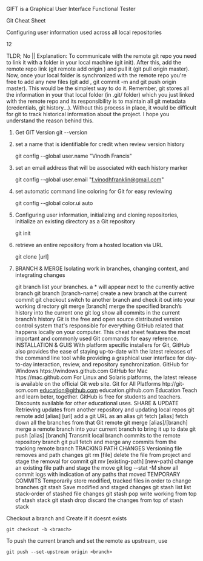GIFT is a Graphical User Interface Functional Tester

Git Cheat Sheet

Configuring user information used across all local repositories

12


TLDR; No || Explanation: To communicate with the remote git repo you need to link it with a folder in your local machine (git init). After this, add the remote repo link (git remote add origin <URL>) and pull it (git pull origin master). Now, once your local folder is synchronized with the remote repo you're free to add any new files (git add <file>, git commit -m <message> and git push origin master). This would be the simplest way to do it. Remember, git stores all the information in your that local folder (in .git/ folder) which you just linked with the remote repo and its responsibility is to maintain all git metadata (credentials, git history...). Without this process in place, it would be difficult for git to track historical information about the project. I hope you understand the reason behind this.
	
	

1. Get GIT Version
	git --version
	
3. set a name that is identifiable for credit when review version history

	git config --global user.name "Vinodh Francis"

2. set an email address that will be associated with each history marker
	
	git config --global user.email "f.vinodhfranklin@gmail.com"

3. set automatic command line coloring for Git for easy reviewing

	git config --global color.ui auto

4. Configuring user information, initializing and cloning repositories, initialize an existing directory as a Git repository

	git init

5. retrieve an entire repository from a hosted location via URL

	git clone [url]

6. BRANCH & MERGE Isolating work in branches, changing context, and integrating changes
	
	git branch
list your branches. a * will appear next to the currently active branch
git branch [branch-name]
create a new branch at the current commit
git checkout
switch to another branch and check it out into your working directory
git merge [branch]
merge the specified branch’s history into the current one
git log
show all commits in the current branch’s history
Git is the free and open source distributed version control system that's responsible for everything GitHub
related that happens locally on your computer. This cheat sheet features the most important and commonly
used Git commands for easy reference.
INSTALLATION & GUIS
With platform specific installers for Git, GitHub also provides the
ease of staying up-to-date with the latest releases of the command
line tool while providing a graphical user interface for day-to-day
interaction, review, and repository synchronization.
GitHub for Windows
htps://windows.github.com
GitHub for Mac
htps://mac.github.com
For Linux and Solaris platforms, the latest release is available on
the official Git web site.
Git for All Platforms
htp://git-scm.com
education@github.com
education.github.com
Education
Teach and learn beter, together. GitHub is free for students and teachers. Discounts available for other educational uses.
SHARE & UPDATE
Retrieving updates from another repository and updating local repos
git remote add [alias] [url]
add a git URL as an alias
git fetch [alias]
fetch down all the branches from that Git remote
git merge [alias]/[branch]
merge a remote branch into your current branch to bring it up to date
git push [alias] [branch]
Transmit local branch commits to the remote repository branch
git pull
fetch and merge any commits from the tracking remote branch
TRACKING PATH CHANGES
Versioning file removes and path changes
git rm [file]
delete the file from project and stage the removal for commit
git mv [existing-path] [new-path]
change an existing file path and stage the move
git log --stat -M
show all commit logs with indication of any paths that moved TEMPORARY COMMITS
Temporarily store modified, tracked files in order to change branches
git stash
Save modified and staged changes
git stash list
list stack-order of stashed file changes
git stash pop
write working from top of stash stack
git stash drop
discard the changes from top of stash stack

Checkout a branch and Create if it doesnt exists
	
	git checkout -b <branch>

To push the current branch and set the remote as upstream, use

    git push --set-upstream origin <branch>


